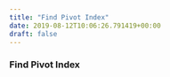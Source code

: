 ```yaml
---
title: "Find Pivot Index"
date: 2019-08-12T10:06:26.791419+00:00
draft: false
---
```


### Find Pivot Index
